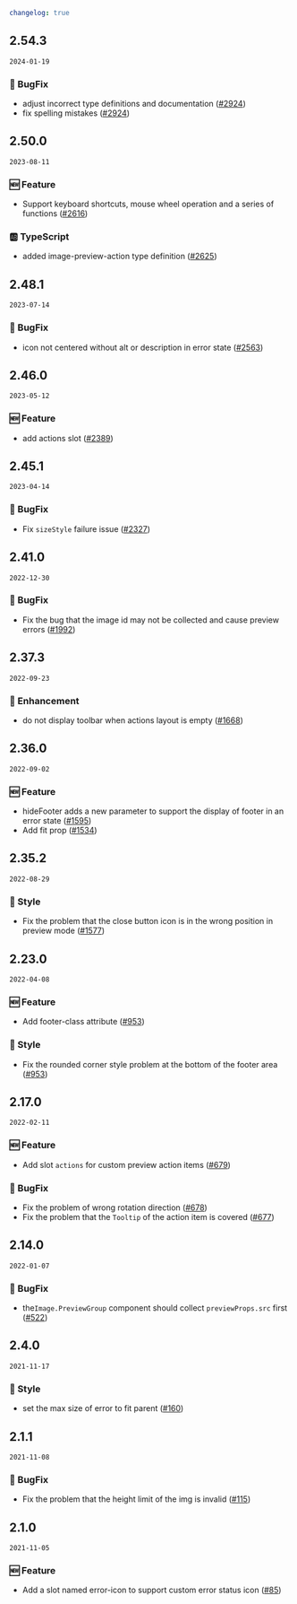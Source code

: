 ```yaml
changelog: true
```

## 2.54.3

`2024-01-19`

### 🐛 BugFix

- adjust incorrect type definitions and documentation ([#2924](https://github.com/arco-design/arco-design-vue/pull/2924))
- fix spelling mistakes ([#2924](https://github.com/arco-design/arco-design-vue/pull/2924))


## 2.50.0

`2023-08-11`

### 🆕 Feature

- Support keyboard shortcuts, mouse wheel operation and a series of functions ([#2616](https://github.com/arco-design/arco-design-vue/pull/2616))

### 🆎 TypeScript

- added  image-preview-action type definition ([#2625](https://github.com/arco-design/arco-design-vue/pull/2625))


## 2.48.1

`2023-07-14`

### 🐛 BugFix

- icon not centered without alt or description in error state ([#2563](https://github.com/arco-design/arco-design-vue/pull/2563))


## 2.46.0

`2023-05-12`

### 🆕 Feature

- add actions slot ([#2389](https://github.com/arco-design/arco-design-vue/pull/2389))


## 2.45.1

`2023-04-14`

### 🐛 BugFix

- Fix `sizeStyle` failure issue ([#2327](https://github.com/arco-design/arco-design-vue/pull/2327))


## 2.41.0

`2022-12-30`

### 🐛 BugFix

- Fix the bug that the image id may not be collected and cause preview errors ([#1992](https://github.com/arco-design/arco-design-vue/pull/1992))


## 2.37.3

`2022-09-23`

### 💎 Enhancement

- do not display toolbar when actions layout is empty ([#1668](https://github.com/arco-design/arco-design-vue/pull/1668))


## 2.36.0

`2022-09-02`

### 🆕 Feature

- hideFooter adds a new parameter to support the display of footer in an error state ([#1595](https://github.com/arco-design/arco-design-vue/pull/1595))
- Add fit prop ([#1534](https://github.com/arco-design/arco-design-vue/pull/1534))


## 2.35.2

`2022-08-29`

### 💅 Style

- Fix the problem that the close button icon is in the wrong position in preview mode ([#1577](https://github.com/arco-design/arco-design-vue/pull/1577))


## 2.23.0

`2022-04-08`

### 🆕 Feature

- Add footer-class attribute ([#953](https://github.com/arco-design/arco-design-vue/pull/953))

### 💅 Style

- Fix the rounded corner style problem at the bottom of the footer area ([#953](https://github.com/arco-design/arco-design-vue/pull/953))


## 2.17.0

`2022-02-11`

### 🆕 Feature

- Add slot `actions` for custom preview action items ([#679](https://github.com/arco-design/arco-design-vue/pull/679))

### 🐛 BugFix

- Fix the problem of wrong rotation direction ([#678](https://github.com/arco-design/arco-design-vue/pull/678))
- Fix the problem that the `Tooltip` of the action item is covered ([#677](https://github.com/arco-design/arco-design-vue/pull/677))


## 2.14.0

`2022-01-07`

### 🐛 BugFix

- the`Image.PreviewGroup` component should collect `previewProps.src` first ([#522](https://github.com/arco-design/arco-design-vue/pull/522))


## 2.4.0

`2021-11-17`

### 💅 Style

- set the max size of error to fit parent ([#160](https://github.com/arco-design/arco-design-vue/pull/160))


## 2.1.1

`2021-11-08`

### 🐛 BugFix

- Fix the problem that the height limit of the img is invalid ([#115](https://github.com/arco-design/arco-design-vue/pull/115))


## 2.1.0

`2021-11-05`

### 🆕 Feature

- Add a slot named error-icon to support custom error status icon ([#85](https://github.com/arco-design/arco-design-vue/pull/85))

